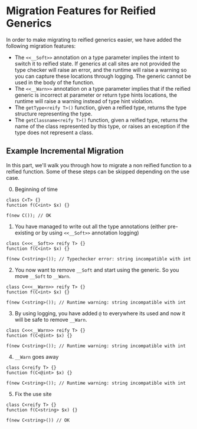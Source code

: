 # Migration Features for Reified Generics

In order to make migrating to reified generics easier, we have added the following migration features:

* The `<<__Soft>>` annotation on a type parameter implies the intent to switch it to reified state. If generics at call sites are not provided the type checker will raise an error, and the runtime will raise a warning so you can capture these locations through logging. The generic cannot be used in the body of the function.
* The `<<__Warn>>` annotation on a type parameter implies that if the reified generic is incorrect at parameter or return type hints locations, the runtime will raise a warning instead of type hint violation.
* The `getType<reify T>()` function, given a reified type, returns the type structure representing the type.
* The `getClassname<reify T>()` function, given a reified type, returns the name of the class represented by this type, or raises an exception if the type does not represent a class.

## Example Incremental Migration

In this part, we'll walk you through how to migrate a non reified function to a reified function. Some of these steps can be skipped depending on the use case.

0) Beginning of time

```Hack
class C<T> {}
function f(C<int> $x) {}

f(new C()); // OK
```

1) You have managed to write out all the type annotations (either pre-existing or by using `<<__Soft>>` annotation logging)

```Hack
class C<<<__Soft>> reify T> {}
function f(C<int> $x) {}

f(new C<string>()); // Typechecker error: string incompatible with int
```

2) You now want to remove `__Soft` and start using the generic. So you move `__Soft` to `__Warn`.

```Hack
class C<<<__Warn>> reify T> {}
function f(C<int> $x) {}

f(new C<string>()); // Runtime warning: string incompatible with int
```

3) By using logging, you have added `@` to everywhere its used and now it will be safe to remove `__Warn`.

```Hack
class C<<<__Warn>> reify T> {}
function f(C<@int> $x) {}

f(new C<string>()); // Runtime warning: string incompatible with int
```

4) `__Warn` goes away

```Hack
class C<reify T> {}
function f(C<@int> $x) {}

f(new C<string>()); // Runtime warning: string incompatible with int
```

5) Fix the use site

```Hack
class C<reify T> {}
function f(C<string> $x) {}

f(new C<string>()) // OK
```